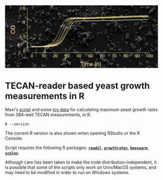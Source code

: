 ![yeast](./yeast.png)

TECAN-reader based yeast growth measurements in R
=================================================

Maxi's [script](./TECAN_384_well.R) and some [toy data](./TECAN_growths.xlsx) for calculating maximum yeast growth rates from 384-well TECAN measurements, in R.

```
R --version
```

The current R version is also shown when opening RStudio or the R Console.

Script requires the following R packages: [**`readxl`**](https://cran.r-project.org/web/packages/readxl/index.html), [**`growthrates`**](https://cran.r-project.org/web/packages/growthrates/index.html), [**`beeswarm`**](https://cran.r-project.org/web/packages/beeswarm/index.html), [**`scales`**](https://cran.r-project.org/web/packages/scales/index.html).

Although care has been taken to make the code distribution-independent, it is possible that some of the scripts only work on Unix/MacOS systems, and may need to be modified in order to run on Windows systems.
